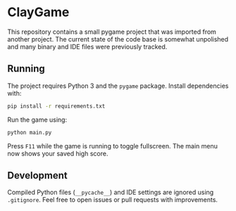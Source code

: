 # ClayGame

This repository contains a small pygame project that was imported from another project. The current state of the code base is somewhat unpolished and many binary and IDE files were previously tracked.

## Running

The project requires Python 3 and the `pygame` package. Install dependencies with:

```bash
pip install -r requirements.txt
```

Run the game using:

```bash
python main.py
```

Press `F11` while the game is running to toggle fullscreen. The main menu now shows your saved high score.

## Development

Compiled Python files (`__pycache__`) and IDE settings are ignored using `.gitignore`. Feel free to open issues or pull requests with improvements.
